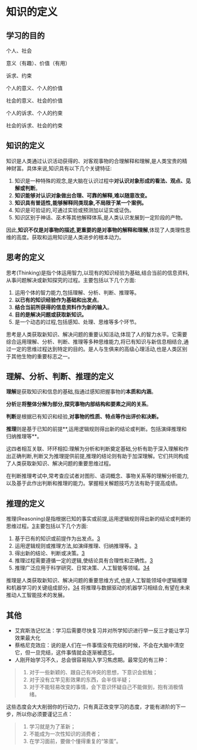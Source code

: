 # 知识的定义

## 学习的目的

个人、社会

意义（有趣）、价值（有用）

诉求、约束

个人的意义、个人的价值

社会的意义、社会的价值

个人的诉求、个人的约束

社会的诉求、社会的约束



## 知识的定义

知识是人类通过认识活动获得的、对客观事物的合理解释和理解,是人类宝贵的精神财富。具体来说,知识具有以下几个关键特征:

1. 知识是一种特殊的观念,是大脑在认识过程中**对认识对象形成的看法、观点、见解或判断**。
2. **知识能够对认识对象做出合理、可靠的解释,难以随意改变。**
3. **知识具有普适性,能够解释同类现象,不局限于某一个案例。**
4. 知识是可验证的,可通过实验或预测加以证实或证伪。
5. 知识区别于神话、巫术等其他解释体系,是人类认识发展到一定阶段的产物。

因此,**知识不仅是对事物的描述,更重要的是对事物的解释和理解**,体现了人类理性思维的高度。获取和运用知识是人类进步的根本动力。

## 思考的定义

思考(Thinking)是指个体运用智力,以现有的知识经验为基础,结合当前的信息资料,从事问题解决或新知探究的过程。主要包括以下几个方面:

1. 运用个体的智力能力,包括理解、分析、判断、推理等。
2. **以已有的知识经验作为基础和出发点**。
3. **结合当前所获得的信息资料作为新的输入**。
4. **目的是解决问题或获取新知识。**
5. 是一个动态的过程,包括感知、处理、思维等多个环节。

思考是人类获取新知识、解决问题的重要认知活动,体现了人的智力水平。它需要综合运用理解、分析、判断、推理等多种思维能力,将已有知识与新信息相结合,通过一定的思维过程达到特定的目的。是人与生俱来的高级心理活动,也是人类区别于其他生物的重要标志之一。

## 理解、分析、判断、推理的定义

**理解**是获取知识和信息的基础,指通过感知把握事物的**本质和内涵**。

**分析**是**将整体分解为部分,探究事物内部结构和要素之间的关系**。

**判断**是根据已有知识和经验,**对事物的性质、特点等作出评价和决断。**

**推理**则是基于已知的前提**,运用逻辑规则得出新的结论或判断。包括演绎推理和归纳推理等**。

这四者相互关联、环环相扣:理解为分析和判断奠定基础,分析有助于深入理解和作出正确判断,判断又为推理提供前提,推理的结论则有助于加深理解。它们共同构成了人类获取新知识、解决问题的重要思维过程。

在判断推理考试中,常考查应试者对图形、语词概念、事物关系等的理解分析能力,以及基于此作出判断和推理的能力。掌握相关解题技巧方法有助于提高成绩。

## 推理的定义

推理(Reasoning)是指根据已知的事实或前提,运用逻辑规则得出新的结论或判断的思维过程。[3](https://cloud.google.com/learn/artificial-intelligence-vs-machine-learning?hl=zh-cn)主要包括以下几个方面:

1. 基于已有的知识或前提作为出发点。[3](https://cloud.google.com/learn/artificial-intelligence-vs-machine-learning?hl=zh-cn)
2. 运用逻辑规则或推理方法,如演绎推理、归纳推理等。[3](https://cloud.google.com/learn/artificial-intelligence-vs-machine-learning?hl=zh-cn)
3. 得出新的结论、判断或决策。[3](https://cloud.google.com/learn/artificial-intelligence-vs-machine-learning?hl=zh-cn)
4. 推理过程需要遵循一定的逻辑,使结论具有合理性和正确性。[3](https://cloud.google.com/learn/artificial-intelligence-vs-machine-learning?hl=zh-cn)
5. 推理广泛应用于科学研究、日常决策、人工智能等领域。[3](https://cloud.google.com/learn/artificial-intelligence-vs-machine-learning?hl=zh-cn)[4](https://www.eneintel.com/news_detail/111.html)

推理是人类获取新知识、解决问题的重要思维方式,也是人工智能领域中逻辑推理和机器学习的关键组成部分。[3](https://cloud.google.com/learn/artificial-intelligence-vs-machine-learning?hl=zh-cn)[4](https://www.eneintel.com/news_detail/111.html) 将推理与数据驱动的机器学习相结合,有望在未来推动人工智能技术的发展。

## 其他

- 艾宾斯浩记忆法：学习后需要尽快复习并对所学知识进行举一反三才能让学习效果最大化
- 蔡格尼克效应：说的是人们在一件事情没有完结的时候，不会在大脑中清空它，但一旦完结，这件事情就会逐渐被遗忘。
- 人刚开始学习不久，总会很容易陷入学习焦虑期。最常见的有三种：

> 1. 对于一些新颖的、跟自己有冲突的思想，下意识会抵触；
> 2. 对于没有立竿见影效果的东西，会半信半疑；
> 3. 对于不能轻易改变的事情，会下意识怀疑自己不能做到，抱有消极情绪。

这些态度会大大削弱你的行动力，只有真正改变学习的态度，才能有进阶的下一步，所以你必须要谨记三点：

> 1. 学习就是为了革新；
> 2. 不能成为一次性知识的消费者；
> 3. 在学习面前，要做个懂得重复的“笨蛋”。